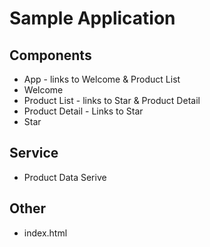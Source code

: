 # Sample Application

## Components

* App - links to Welcome & Product List
* Welcome
* Product List - links to Star & Product Detail
* Product Detail - Links to Star
* Star

## Service

* Product Data Serive

## Other

* index.html
